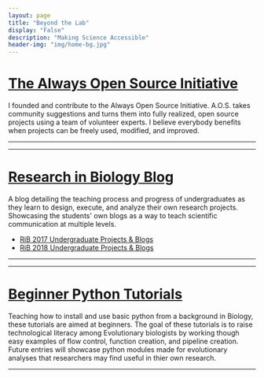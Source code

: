 ```yaml
---
layout: page
title: "Beyond the Lab"
display: "False"
description: "Making Science Accessible"
header-img: "img/home-bg.jpg"
---
```

# <a href = "http://www.alwaysopensource.org"> The Always Open Source Initiative </a>
 I founded and contribute to the Always Open Source Initiative. A.O.S. takes community suggestions and turns them into fully realized, open source projects using a team of volunteer experts. I believe everybody benefits when projects can be freely used, modified, and improved.    

***
---
# <a href = "https://shoalsrib.wordpress.com/">Research in Biology Blog</a>    
A blog detailing the teaching process and progress of undergraduates as they learn to design, execute, and analyze their own research projects.  Showcasing the students' own blogs as a way to teach scientific communication at multiple levels.

 - <a href = "https://shoalsrib.wordpress.com/rib-2017-projects/">RiB 2017 Undergraduate Projects & Blogs</a>  
 - <a href = "https://shoalsrib.wordpress.com/2018-projects/">RiB 2018 Undergraduate Projects & Blogs</a> 

***  
---
# <a href = "http://terminalnode.org/projects/project1/"> Beginner Python Tutorials </a>
 Teaching how to install and use basic python from a background in Biology, these tutorials are aimed at beginners.  The goal of these tutorials is to raise technological literacy among Evolutionary biologists by working though easy examples of flow control, function creation, and pipeline creation.  Future entries will showcase python modules made for evolutionary analyses that researchers may find useful in thier own research.  

***